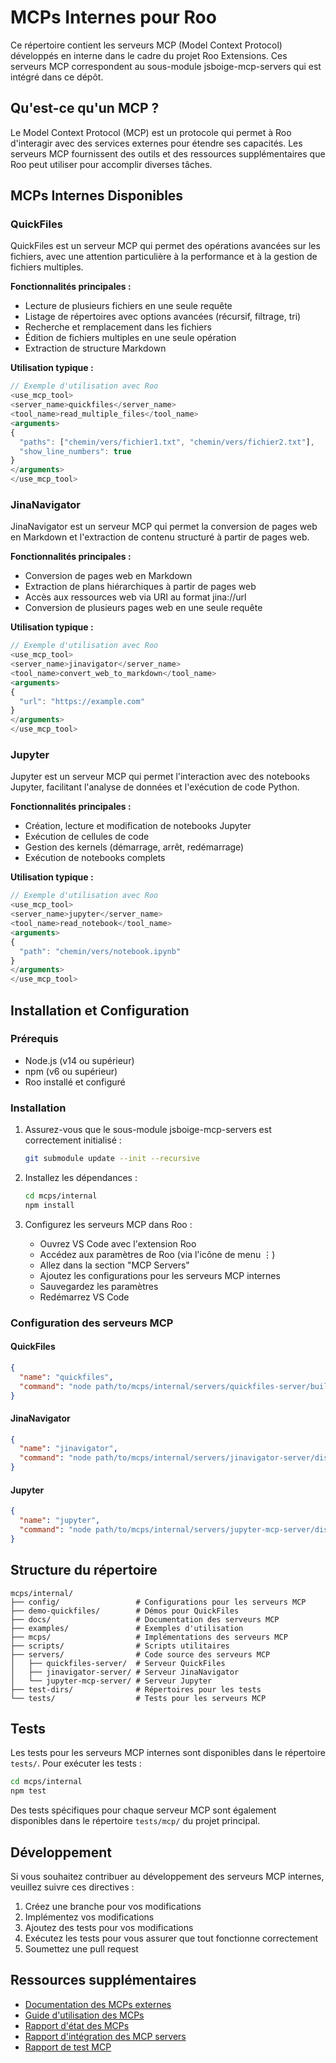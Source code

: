 # MCPs Internes pour Roo

Ce répertoire contient les serveurs MCP (Model Context Protocol) développés en interne dans le cadre du projet Roo Extensions. Ces serveurs MCP correspondent au sous-module jsboige-mcp-servers qui est intégré dans ce dépôt.

## Qu'est-ce qu'un MCP ?

Le Model Context Protocol (MCP) est un protocole qui permet à Roo d'interagir avec des services externes pour étendre ses capacités. Les serveurs MCP fournissent des outils et des ressources supplémentaires que Roo peut utiliser pour accomplir diverses tâches.

## MCPs Internes Disponibles

### QuickFiles

QuickFiles est un serveur MCP qui permet des opérations avancées sur les fichiers, avec une attention particulière à la performance et à la gestion de fichiers multiples.

**Fonctionnalités principales :**
- Lecture de plusieurs fichiers en une seule requête
- Listage de répertoires avec options avancées (récursif, filtrage, tri)
- Recherche et remplacement dans les fichiers
- Édition de fichiers multiples en une seule opération
- Extraction de structure Markdown

**Utilisation typique :**
```javascript
// Exemple d'utilisation avec Roo
<use_mcp_tool>
<server_name>quickfiles</server_name>
<tool_name>read_multiple_files</tool_name>
<arguments>
{
  "paths": ["chemin/vers/fichier1.txt", "chemin/vers/fichier2.txt"],
  "show_line_numbers": true
}
</arguments>
</use_mcp_tool>
```

### JinaNavigator

JinaNavigator est un serveur MCP qui permet la conversion de pages web en Markdown et l'extraction de contenu structuré à partir de pages web.

**Fonctionnalités principales :**
- Conversion de pages web en Markdown
- Extraction de plans hiérarchiques à partir de pages web
- Accès aux ressources web via URI au format jina://url
- Conversion de plusieurs pages web en une seule requête

**Utilisation typique :**
```javascript
// Exemple d'utilisation avec Roo
<use_mcp_tool>
<server_name>jinavigator</server_name>
<tool_name>convert_web_to_markdown</tool_name>
<arguments>
{
  "url": "https://example.com"
}
</arguments>
</use_mcp_tool>
```

### Jupyter

Jupyter est un serveur MCP qui permet l'interaction avec des notebooks Jupyter, facilitant l'analyse de données et l'exécution de code Python.

**Fonctionnalités principales :**
- Création, lecture et modification de notebooks Jupyter
- Exécution de cellules de code
- Gestion des kernels (démarrage, arrêt, redémarrage)
- Exécution de notebooks complets

**Utilisation typique :**
```javascript
// Exemple d'utilisation avec Roo
<use_mcp_tool>
<server_name>jupyter</server_name>
<tool_name>read_notebook</tool_name>
<arguments>
{
  "path": "chemin/vers/notebook.ipynb"
}
</arguments>
</use_mcp_tool>
```

## Installation et Configuration

### Prérequis

- Node.js (v14 ou supérieur)
- npm (v6 ou supérieur)
- Roo installé et configuré

### Installation

1. Assurez-vous que le sous-module jsboige-mcp-servers est correctement initialisé :
   ```bash
   git submodule update --init --recursive
   ```

2. Installez les dépendances :
   ```bash
   cd mcps/internal
   npm install
   ```

3. Configurez les serveurs MCP dans Roo :
   - Ouvrez VS Code avec l'extension Roo
   - Accédez aux paramètres de Roo (via l'icône de menu ⋮)
   - Allez dans la section "MCP Servers"
   - Ajoutez les configurations pour les serveurs MCP internes
   - Sauvegardez les paramètres
   - Redémarrez VS Code

### Configuration des serveurs MCP

#### QuickFiles

```json
{
  "name": "quickfiles",
  "command": "node path/to/mcps/internal/servers/quickfiles-server/build/index.js"
}
```

#### JinaNavigator

```json
{
  "name": "jinavigator",
  "command": "node path/to/mcps/internal/servers/jinavigator-server/dist/index.js"
}
```

#### Jupyter

```json
{
  "name": "jupyter",
  "command": "node path/to/mcps/internal/servers/jupyter-mcp-server/dist/index.js"
}
```

## Structure du répertoire

```
mcps/internal/
├── config/                 # Configurations pour les serveurs MCP
├── demo-quickfiles/        # Démos pour QuickFiles
├── docs/                   # Documentation des serveurs MCP
├── examples/               # Exemples d'utilisation
├── mcps/                   # Implémentations des serveurs MCP
├── scripts/                # Scripts utilitaires
├── servers/                # Code source des serveurs MCP
│   ├── quickfiles-server/  # Serveur QuickFiles
│   ├── jinavigator-server/ # Serveur JinaNavigator
│   └── jupyter-mcp-server/ # Serveur Jupyter
├── test-dirs/              # Répertoires pour les tests
└── tests/                  # Tests pour les serveurs MCP
```

## Tests

Les tests pour les serveurs MCP internes sont disponibles dans le répertoire `tests/`. Pour exécuter les tests :

```bash
cd mcps/internal
npm test
```

Des tests spécifiques pour chaque serveur MCP sont également disponibles dans le répertoire `tests/mcp/` du projet principal.

## Développement

Si vous souhaitez contribuer au développement des serveurs MCP internes, veuillez suivre ces directives :

1. Créez une branche pour vos modifications
2. Implémentez vos modifications
3. Ajoutez des tests pour vos modifications
4. Exécutez les tests pour vous assurer que tout fonctionne correctement
5. Soumettez une pull request

## Ressources supplémentaires

- [Documentation des MCPs externes](../external/README.md)
- [Guide d'utilisation des MCPs](../../docs/guides/guide-utilisation-mcps.md)
- [Rapport d'état des MCPs](../../docs/rapport-etat-mcps.md)
- [Rapport d'intégration des MCP servers](../../docs/rapports/rapport-integration-mcp-servers.md)
- [Rapport de test MCP](../../tests/mcp/rapport-test-mcp.md)